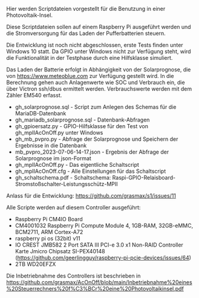 Hier werden Scriptdateien vorgestellt für die Benutzung in einer Photovoltaik-Insel.

Diese Scriptdateien sollen auf einem Raspberry Pi ausgeführt werden und die Stromversorgung für das Laden der Pufferbatterien steuern.

Die Entwicklung ist noch nicht abgeschlossen, erste Tests finden unter Windows 10 statt. Da GPIO unter Windows nicht zur Verfügung steht, wird die Funktionalität in der Testphase durch eine Hilfsklasse simuliert.

Das Laden der Batterie erfolgt in Abhängigkeit von der Solarprognose, die von https://www.meteoblue.com zur Verfügung gestellt wird.
In die Berechnung gehen auch Anlagenwerte wie SOC und Verbrauch ein, die über Victron ssh/dbus ermittelt werden.
Verbrauchswerte werden mit dem Zähler EM540 erfasst.

* gh_solarprognose.sql - Script zum Anlegen des Schemas für die MariaDB-Datenbank
* gh_mariadb_solarprognose.sql - Datenbank-Abfragen
* gh_gpioersatz.py - GPIO-Hilfsklasse für den Test von gh_mpIIAcOnOff.py unter Windows
* gh_mb_pvpro.py - Abfrage der Solarprognose und Speichern der Ergebnisse in die Datenbank
* mb_pvpro_2023-07-06-14-17.json - Ergebnis der Abfrage der Solarprognose im json-Format
* gh_mpIIAcOnOff.py - Das eigentliche Schaltscript
* gh_mpIIAcOnOff.cfg - Alle Einstellungen für das Schaltscript
* gh_schaltschema.pdf - Schaltschema: Raspi-GPIO-Relaisboard-Stromstoßschalter-Leistungsschütz-MPII

Anlass für die Entwicklung: https://github.com/grasmax/s1/issues/11

Alle Scripte werden auf diesem Controller ausgeführt:
* Raspberry Pi CM4IO Board
* CM4001032 Raspberry Pi Compute Module 4, 1GB-RAM, 32GB-eMMC, BCM2711, ARM Cortex-A72
* raspberry pi os (32bit) v11
* IO CREST JMB582 2 Port SATA III PCI-e 3.0 x1 Non-RAID Controller Karte Jmicro Chipsatz SI-PEX40148 (https://github.com/geerlingguy/raspberry-pi-pcie-devices/issues/64)
* 2TB WD20EFZX
  
Die Inbetriebnahme des Controllers ist beschrieben in https://github.com/grasmax/AcOnOff/blob/main/Inbetriebnahme%20eines%20Steuerrechners%20f%C3%BCr%20eine%20Photovoltaikinsel.pdf

